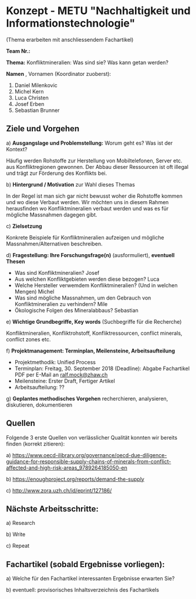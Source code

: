 # Konzept - METU "Nachhaltigkeit und Informationstechnologie"

(Thema erarbeiten mit anschliessendem Fachartikel)

**Team Nr.:**

**Thema:** Konfliktmineralien: Was sind sie? Was kann getan werden?

**Namen** , Vornamen (Koordinator zuoberst):

1. Daniel Milenkovic
2. Michel Kern
3. Luca Christen
4. Josef Erben
5. Sebastian Brunner

## Ziele und Vorgehen

a) **Ausgangslage und Problemstellung:** Worum geht es? Was ist der Kontext?

Häufig werden Rohstoffe zur Herstellung von Mobiltelefonen, Server etc. aus Konfliktregionen gewonnen. Der Abbau dieser Ressourcen ist oft illegal und trägt zur Förderung des Konflikts bei.

b) **Hintergrund / Motivation** zur Wahl dieses Themas

In der Regel ist man sich gar nicht bewusst woher die Rohstoffe kommen und wo diese Verbaut werden. Wir möchten uns in diesem Rahmen herausfinden wo Konfliktmineralien verbaut werden und was es für mögliche Massnahmen dagegen gibt.

c) **Zielsetzung**

Konkrete Beispiele für Konfliktmineralien aufzeigen und mögliche Massnahmen/Alternativen beschreiben.

d) **Fragestellung: Ihre Forschungsfrage(n)** (ausformuliert), **eventuell Thesen**
* Was sind Konfliktmineralien? Josef
* Aus welchen Konfliktgebieten werden diese bezogen? Luca
* Welche Hersteller verwemdem Konfliktmineralien? (Und in welchen Mengen) Michel
* Was sind mögliche Massnahmen, um den Gebrauch von Konfliktmineralien zu verhindern? Mile
* Ökologische Folgen des Mineralabbaus? Sebastian

e) **Wichtige Grundbegriffe, Key words** (Suchbegriffe für die Recherche)

Konfliktmineralien, Konfliktrohstoff, Konfliktressourcen, conflict minerals, conflict zones etc.

f) **Projektmanagement: Terminplan, Meilensteine, Arbeitsaufteilung**

* Projektmethodik: Unified Process
* Terminplan: Freitag, 30. September 2018 (Deadline): Abgabe Fachartikel PDF per E-Mail an ralf.mock@zhaw.ch
* Meilensteine: Erster Draft, Fertiger Artikel
* Arbeitsaufteilung: ??

g) **Geplantes methodisches Vorgehen**
recherchieren, analysieren, diskutieren, dokumentieren

## Quellen
Folgende 3 erste Quellen von verlässlicher Qualität konnten wir bereits finden
(korrekt zitieren):

a) https://www.oecd-ilibrary.org/governance/oecd-due-diligence-guidance-for-responsible-supply-chains-of-minerals-from-conflict-affected-and-high-risk-areas_9789264185050-en

b) https://enoughproject.org/reports/demand-the-supply

c) http://www.zora.uzh.ch/id/eprint/127186/

## Nächste Arbeitsschritte:

a) Research

b) Write

c) Repeat

## Fachartikel (sobald Ergebnisse vorliegen):

a) Welche für den Fachartikel interessanten Ergebnisse erwarten Sie?

b) eventuell: provisorisches Inhaltsverzeichnis des Fachartikels

